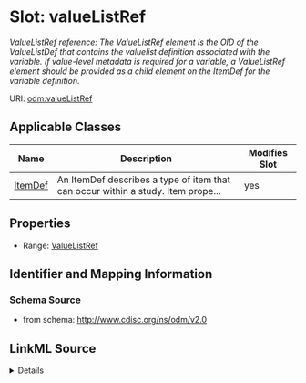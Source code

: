 # Slot: valueListRef


_ValueListRef reference: The ValueListRef element is the OID of the ValueListDef that contains the valuelist definition associated with the variable. If value-level metadata is required for a variable, a ValueListRef element should be provided as a child element on the ItemDef for the variable definition._



URI: [odm:valueListRef](http://www.cdisc.org/ns/odm/v2.0/valueListRef)



<!-- no inheritance hierarchy -->




## Applicable Classes

| Name | Description | Modifies Slot |
| --- | --- | --- |
[ItemDef](ItemDef.md) | An ItemDef describes a type of item that can occur within a study. Item prope... |  yes  |







## Properties

* Range: [ValueListRef](ValueListRef.md)





## Identifier and Mapping Information







### Schema Source


* from schema: http://www.cdisc.org/ns/odm/v2.0




## LinkML Source

<details>
```yaml
name: valueListRef
description: 'ValueListRef reference: The ValueListRef element is the OID of the ValueListDef
  that contains the valuelist definition associated with the variable. If value-level
  metadata is required for a variable, a ValueListRef element should be provided as
  a child element on the ItemDef for the variable definition.'
from_schema: http://www.cdisc.org/ns/odm/v2.0
rank: 1000
alias: valueListRef
domain_of:
- ItemDef
range: ValueListRef

```
</details>